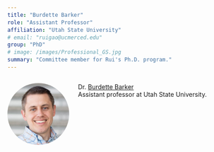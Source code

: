```yaml
---
title: "Burdette Barker"
role: "Assistant Professor"
affiliation: "Utah State University"
# email: "ruigao@ucmerced.edu"
group: "PhD"
# image: /images/Professional_GS.jpg
summary: "Committee member for Rui's Ph.D. program."
---
```


<div style="display: flex; align-items: flex-start; gap: 20px; margin-bottom: 20px;">

  <img src="/images/barker-burdette.jpg" alt="Burdette Barker"
       style="width: 140px; height: 140px; object-fit: cover; border-radius: 50%; flex-shrink: 0;">

  <div>
    <p>Dr. <a href="https://engineering.usu.edu/cee/people/faculty/barker-burdette" target="_blank">Burdette Barker</a><br>Assistant professor at Utah State University.</p>
  </div>

</div>